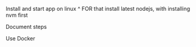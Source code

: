 Install and start app on linux
^ FOR that install latest nodejs, with installing nvm first

Document steps

Use Docker
